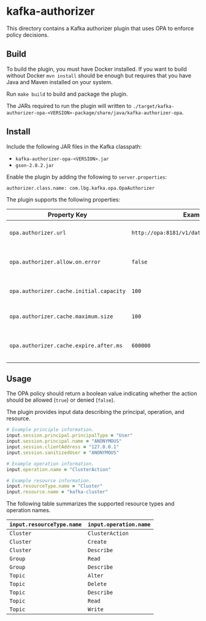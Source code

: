 # kafka-authorizer

This directory contains a Kafka authorizer plugin that uses OPA to enforce
policy decisions.

## Build

To build the plugin, you must have Docker installed. If you want to build
without Docker `mvn install` should be enough but requires that you have Java
and Maven installed on your system.

Run `make build` to build and package the plugin.

The JARs required to run the plugin will written to `./target/kafka-authorizer-opa-<VERSION>-package/share/java/kafka-authorizer-opa`.

## Install

Include the following JAR files in the Kafka classpath:

* `kafka-authorizer-opa-<VERSION>.jar`
* `gson-2.8.2.jar`

Enable the plugin by adding the following to `server.properties`:

```
authorizer.class.name: com.lbg.kafka.opa.OpaAuthorizer
```

The plugin supports the following properties:

| Property Key | Example | Description |
| --- | --- | --- |
| `opa.authorizer.url` | `http://opa:8181/v1/data/kafka/authz/allow` | Name of the OPA policy to query. |
| `opa.authorizer.allow.on.error` | `false` | Fail-closed or fail-open if OPA call fails. |
| `opa.authorizer.cache.initial.capacity` | `100` | Initial decision cache size. |
| `opa.authorizer.cache.maximum.size` | `100` | Max decision cache size. |
| `opa.authorizer.cache.expire.after.ms` | `600000` | Decision cache expiry in milliseconds. |

## Usage

The OPA policy should return a boolean value indicating whether the action
should be allowed (`true`) or denied (`false`).

The plugin provides input data describing the principal, operation, and
resource.

```ruby
# Example principle information.
input.session.principal.principalType = "User"
input.session.principal.name = "ANONYMOUS"
input.session.clientAddress = "127.0.0.1"
input.session.sanitizedUser = "ANONYMOUS"

# Example operation information.
input.operation.name = "ClusterAction"

# Example resource information.
input.resourceType.name = "Cluster"
input.resource.name = "kafka-cluster"
```

The following table summarizes the supported resource types and operation names.

| `input.resourceType.name` | `input.operation.name` |
| --- | --- |
| `Cluster` | `ClusterAction` |
| `Cluster` | `Create` |
| `Cluster` | `Describe` |
| `Group` | `Read` |
| `Group` | `Describe` |
| `Topic` | `Alter` |
| `Topic` | `Delete` |
| `Topic` | `Describe` |
| `Topic` | `Read` |
| `Topic` | `Write` |
